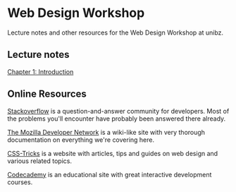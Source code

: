 Web Design Workshop
===================

Lecture notes and other resources for the Web Design Workshop at unibz.

## Lecture notes

[Chapter 1: Introduction](chapter1.md)

## Online Resources

[Stackoverflow](http://stackoverflow.com) is a question-and-answer community for developers. Most of the problems you'll encounter have probably been answered there already.

[The Mozilla Developer Network](http://developer.mozilla.org) is a wiki-like site with very thorough documentation on everything we're covering here.

[CSS-Tricks](http://css-tricks.com) is a website with articles, tips and guides on web design and various related topics.

[Codecademy](http://codecademy.com) is an educational site with great interactive development courses.
